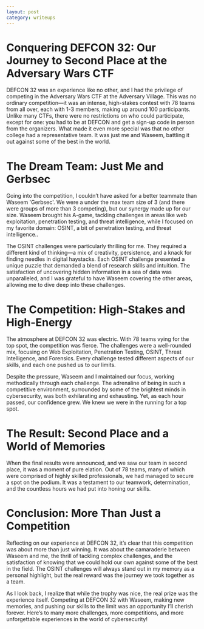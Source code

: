```yaml
---
layout: post
category: writeups
---
```


# Conquering DEFCON 32: Our Journey to Second Place at the Adversary Wars CTF

DEFCON 32 was an experience like no other, and I had the privilege of competing in the Adversary Wars CTF at the Adversary Village. This was no ordinary competition—it was an intense, high-stakes contest with 78 teams from all over, each with 1-3 members, making up around 100 participants. Unlike many CTFs, there were no restrictions on who could participate, except for one: you had to be at DEFCON and get a sign-up code in person from the organizers. What made it even more special was that no other college had a representative team. It was just me and Waseem, battling it out against some of the best in the world.

# The Dream Team: Just Me and Gerbsec
Going into the competition, I couldn’t have asked for a better teammate than Waseem 'Gerbsec'. We were a under the max team size of 3 (and there were groups of more than 3 competing), but our synergy made up for our size. Waseem brought his A-game, tackling challenges in areas like web exploitation, penetration testing, and threat intelligence, while I focused on my favorite domain: OSINT, a bit of penetration testing, and threat intelligence..

The OSINT challenges were particularly thrilling for me. They required a different kind of thinking—a mix of creativity, persistence, and a knack for finding needles in digital haystacks. Each OSINT challenge presented a unique puzzle that demanded a blend of research skills and intuition. The satisfaction of uncovering hidden information in a sea of data was unparalleled, and I was grateful to have Waseem covering the other areas, allowing me to dive deep into these challenges.

# The Competition: High-Stakes and High-Energy
The atmosphere at DEFCON 32 was electric. With 78 teams vying for the top spot, the competition was fierce. The challenges were a well-rounded mix, focusing on Web Exploitation, Penetration Testing, OSINT, Threat Intelligence, and Forensics. Every challenge tested different aspects of our skills, and each one pushed us to our limits.

Despite the pressure, Waseem and I maintained our focus, working methodically through each challenge. The adrenaline of being in such a competitive environment, surrounded by some of the brightest minds in cybersecurity, was both exhilarating and exhausting. Yet, as each hour passed, our confidence grew. We knew we were in the running for a top spot.

# The Result: Second Place and a World of Memories
When the final results were announced, and we saw our team in second place, it was a moment of pure elation. Out of 78 teams, many of which were comprised of highly skilled professionals, we had managed to secure a spot on the podium. It was a testament to our teamwork, determination, and the countless hours we had put into honing our skills.

# Conclusion: More Than Just a Competition
Reflecting on our experience at DEFCON 32, it’s clear that this competition was about more than just winning. It was about the camaraderie between Waseem and me, the thrill of tackling complex challenges, and the satisfaction of knowing that we could hold our own against some of the best in the field. The OSINT challenges will always stand out in my memory as a personal highlight, but the real reward was the journey we took together as a team.

As I look back, I realize that while the trophy was nice, the real prize was the experience itself. Competing at DEFCON 32 with Waseem, making new memories, and pushing our skills to the limit was an opportunity I’ll cherish forever. Here’s to many more challenges, more competitions, and more unforgettable experiences in the world of cybersecurity!